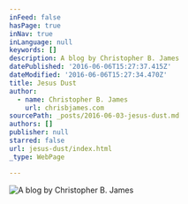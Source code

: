 ```yaml
---
inFeed: false
hasPage: true
inNav: true
inLanguage: null
keywords: []
description: A blog by Christopher B. James
datePublished: '2016-06-06T15:27:37.415Z'
dateModified: '2016-06-06T15:27:34.470Z'
title: Jesus Dust
author:
  - name: Christopher B. James
    url: chrisbjames.com
sourcePath: _posts/2016-06-03-jesus-dust.md
authors: []
publisher: null
starred: false
url: jesus-dust/index.html
_type: WebPage

---
```

![A blog by Christopher B. James](https://the-grid-user-content.s3-us-west-2.amazonaws.com/ced8c282-57ff-487a-b06a-5ad47ce660f9.png)